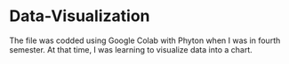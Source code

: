 # Data-Visualization
The file was codded using Google Colab with Phyton when I was in fourth semester. At that time, I was learning to visualize data into a chart.
